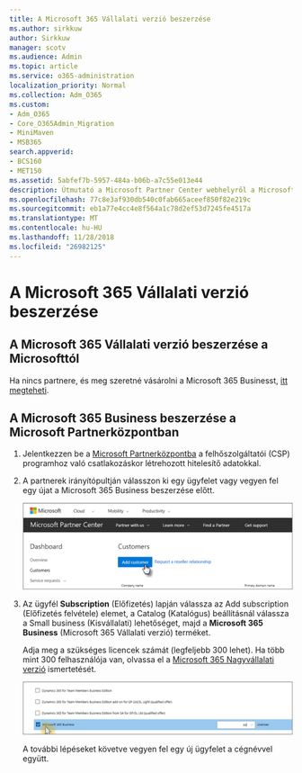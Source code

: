 ```yaml
---
title: A Microsoft 365 Vállalati verzió beszerzése
ms.author: sirkkuw
author: Sirkkuw
manager: scotv
ms.audience: Admin
ms.topic: article
ms.service: o365-administration
localization_priority: Normal
ms.collection: Adm_O365
ms.custom:
- Adm_O365
- Core_O365Admin_Migration
- MiniMaven
- MSB365
search.appverid:
- BCS160
- MET150
ms.assetid: 5abfef7b-5957-484a-b06b-a7c55e013e44
description: Útmutató a Microsoft Partner Center webhelyről a Microsoft 365 üzleti beszerzés.
ms.openlocfilehash: 77c8e3af930db540c0fab665aceef850f82e219c
ms.sourcegitcommit: eb1a77e4cc4e8f564a1c78d2ef53d7245fe4517a
ms.translationtype: MT
ms.contentlocale: hu-HU
ms.lasthandoff: 11/28/2018
ms.locfileid: "26982125"
---
```

# <a name="get-microsoft-365-business"></a>A Microsoft 365 Vállalati verzió beszerzése

## <a name="get-microsoft-365-business-from-microsoft"></a>A Microsoft 365 Vállalati verzió beszerzése a Microsofttól

Ha nincs partnere, és meg szeretné vásárolni a Microsoft 365 Businesst, [itt megteheti](https://www.microsoft.com/en-US/microsoft-365/business).
  
## <a name="get-microsoft-365-business-from-microsoft-partner-center"></a>A Microsoft 365 Business beszerzése a Microsoft Partnerközpontban

1. Jelentkezzen be a [Microsoft Partnerközpontba](https://go.microsoft.com/fwlink/p/?linkid=849910) a felhőszolgáltatói (CSP) programhoz való csatlakozáskor létrehozott hitelesítő adatokkal. 
    
2. A partnerek irányítópultján válasszon ki egy ügyfelet vagy vegyen fel egy újat a Microsoft 365 Business beszerzése előtt.
    
    ![In the Microsoft Partner center, add a new customer.](media/ec807d07-bbd2-411f-8fe1-c644cf9a3882.png)
  
3. Az ügyfél **Subscription** (Előfizetés) lapján válassza az Add subscription (Előfizetés felvétele) elemet, a Catalog (Katalógus) beállításnál válassza a Small business (Kisvállalati) lehetőséget, majd a **Microsoft 365 Business** (Microsoft 365 Vállalati verzió) terméket.
    
    Adja meg a szükséges licencek számát (legfeljebb 300 lehet). Ha több mint 300 felhasználója van, olvassa el a [Microsoft 365 Nagyvállalati verzió](https://go.microsoft.com/fwlink/p/?linkid=862316) ismertetését. 
    
    ![On the New subscription page choose small business.](media/52d99e89-2175-4974-84bb-dd626048541b.png)
  
    A további lépéseket követve vegyen fel egy új ügyfelet a cégnévvel együtt.
    


